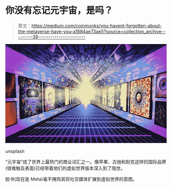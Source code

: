 # 你没有忘记元宇宙，是吗？

> 原文：<https://medium.com/coinmonks/you-havent-forgotten-about-the-metaverse-have-you-a1884ae73ae5?source=collection_archive---------39----------------------->

![](img/d562bc60679273b4b9ea786b65e5f2bc.png)

unsplash

“元宇宙”成了世界上最热门的商业词汇之一。像苹果、古驰和耐克这样的国际品牌(很难触及表面)已经带着他们的虚拟世界版本深入到了隐世。

脸书(现在是 Meta)毫不掩饰其将社交媒体扩展到虚拟世界的意图。